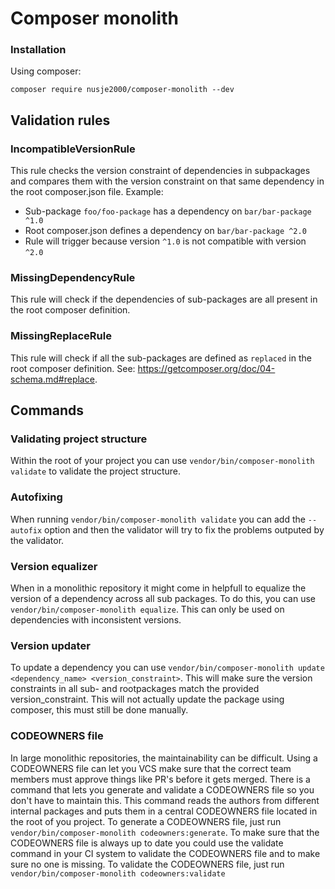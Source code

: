 # Composer monolith

### Installation
Using composer:
```
composer require nusje2000/composer-monolith --dev
```

## Validation rules
### IncompatibleVersionRule
This rule checks the version constraint of dependencies in subpackages and compares them with the version constraint on that same dependency in the root composer.json file. Example:
 - Sub-package `foo/foo-package` has a dependency on `bar/bar-package ^1.0`
 - Root composer.json defines a dependency on `bar/bar-package ^2.0`
 - Rule will trigger because version `^1.0` is not compatible with version `^2.0`

### MissingDependencyRule
This rule will check if the dependencies of sub-packages are all present in the root composer definition.

### MissingReplaceRule
This rule will check if all the sub-packages are defined as `replaced` in the root composer definition. See: https://getcomposer.org/doc/04-schema.md#replace.

## Commands
### Validating project structure
Within the root of your project you can use `vendor/bin/composer-monolith validate`
to validate the project structure.

### Autofixing
When running `vendor/bin/composer-monolith validate` you can add the
`--autofix` option and then the validator will try to fix the
problems outputed by the validator.

### Version equalizer
When in a monolithic repository it might come in helpfull to equalize
the version of a dependency across all sub packages. To do this, you
can use `vendor/bin/composer-monolith equalize`. This can only be used
on dependencies with inconsistent versions.

### Version updater
To update a dependency you can use
`vendor/bin/composer-monolith update <dependency_name> <version_constraint>`.
This will make sure the version constraints in all sub- and rootpackages
match the provided version_constraint. This will not actually update the
package using composer, this must still be done manually.

### CODEOWNERS file
In large monolithic repositories, the maintainability can be difficult. Using a CODEOWNERS file can let
you VCS make sure that the correct team members must approve things like PR's before it gets merged. There
is a command that lets you generate and validate a CODEOWNERS file so you don't have to maintain this.
This command reads the authors from different internal packages and puts them in a central CODEOWNERS
file located in the root of you project. To generate a CODEOWNERS file, just run `vendor/bin/composer-monolith codeowners:generate`.
To make sure that the CODEOWNERS file is always up to date you could use the validate command in your CI system
to validate the CODEOWNERS file and to make sure no one is missing. To validate the CODEOWNERS file, just run
`vendor/bin/composer-monolith codeowners:validate`
 
